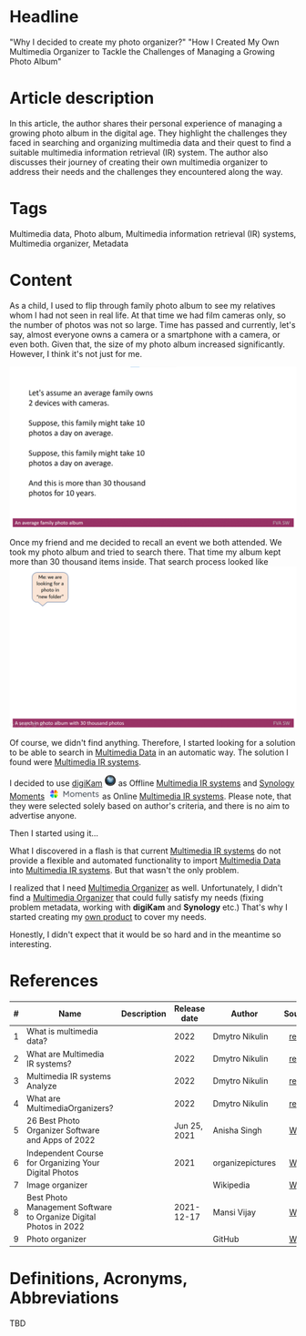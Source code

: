 # Headline
"Why I decided to create my photo organizer?"
"How I Created My Own Multimedia Organizer to Tackle the Challenges of Managing a Growing Photo Album"

# Article description
In this article, the author shares their personal experience of managing a growing photo album in the digital age.
They highlight the challenges they faced in searching and organizing multimedia data and their quest to find a suitable multimedia information retrieval (IR) system.
The author also discusses their journey of creating their own multimedia organizer to address their needs and the challenges they encountered along the way. 

# Tags
Multimedia data, Photo album, Multimedia information retrieval (IR) systems, Multimedia organizer, Metadata

# Content
As a child, I used to flip through family photo album to see my relatives whom I had not seen in real life.
At that time we had film cameras only, so the number of photos was not so large.
Time has passed and currently, let's say, almost everyone owns a camera or a smartphone with a camera, or even both.
Given that, the size of my photo album increased significantly. However, I think it's not just for me.

<img src="./FVADocMD/Images/Anaveragefamilyphotoalbum.gif" alt="Anaveragefamilyphotoalbum.gif" />

Once my friend and me decided to recall an event we both attended. We took my photo album and tried to search there. 
That time my album kept more than 30 thousand items inside. That search process looked like
<img src="./Images/Asearchinphotoalbumwith30thousandphotos.gif" alt="Asearchinphotoalbumwith30thousandphotos.gif" />

Of course, we didn't find anything. Therefore, I started looking for a solution to be able to search in [Multimedia Data](./MULTIMEDIADATA.md) in an automatic way. 
The solution I found were [Multimedia IR systems](./MULTIMEDIAIRSYSTEMS.md). 

I decided to use [digiKam](https://www.digikam.org/) <img src="./Images/digiKam.png" alt="digiKam.png" width="20" height="20"/> as Offline [Multimedia IR systems](./MULTIMEDIAIRSYSTEMS.md) 
and [Synology Moments](https://www.synology.com/en-global/dsm/feature/moments) <img src="./Images/SynologyMoments.png" alt="SynologyMoments.png" height="20" /> as Online [Multimedia IR systems](./MULTIMEDIAIRSYSTEMS.md).
Please note, that they were selected solely based on author's criteria, and there is no aim to advertise anyone.

Then I started using it... 

What I discovered in a flash is that current [Multimedia IR systems](./MULTIMEDIAIRSYSTEMS.md) do not provide a flexible and automated functionality to import [Multimedia Data](./FVADocMD/MULTIMEDIADATA.md) into [Multimedia IR systems](./FVADocMD/MULTIMEDIAIRSYSTEMS.md).
But that wasn't the only problem.

I realized that I need [Multimedia Organizer](./MULTIMEDIAORGANIZERS.md) as well.
Unfortunately, I didn't find a [Multimedia Organizer](./MULTIMEDIAORGANIZERS.md) that could fully satisfy my needs (fixing problem metadata, working with **digiKam** and **Synology** etc.)
That's why I started creating my [own product](https://github.com/dimanikulin/fva) to cover my needs. 

Honestly, I didn't expect that it would be so hard and in the meantime so interesting.

# References
| # | Name                 | Description           | Release date           |  Author                 | Source        |
| - | ---------------------|---------------------- |----------------------- | ----------------------- |:-------------:|
| 1 | What is multimedia data?|                    | 2022                   | Dmytro Nikulin | [repo](./MultimediaData.md) |
| 2 | What are Multimedia IR systems?|             | 2022                   | Dmytro Nikulin | [repo](./MultimediaIRSystems.md) |
| 3 | Multimedia IR systems Analyze|               | 2022                   | Dmytro Nikulin | [repo](./MultimediaIRSystemsAnalyze.md) |
| 4 | What are MultimediaOrganizers?|              | 2022                   | Dmytro Nikulin | [repo](./MultimediaOrganizers.md)|
| 5 | 26 Best Photo Organizer Software and Apps of 2022 | | Jun 25, 2021    | Anisha Singh   | [Web](https://www.pixpa.com/blog/photo-organiser) |
| 6 | Independent Course for Organizing Your Digital Photos | | 2021        | organizepictures |[Web](https://www.organizepictures.com/organize-digital-photos-course) |
| 7 | Image organizer      |                       |                        | Wikipedia      | [Web](https://en.wikipedia.org/wiki/Image_organizer) |
| 8 | Best Photo Management Software to Organize Digital Photos in 2022 |  | 2021-12-17 | Mansi Vijay |[Web](https://wethegeek.com/best-photo-management-software-organize-photos/)|
| 9 | Photo organizer | | | GitHub |[Web](https://github.com/topics/photo-organizer)|

# Definitions, Acronyms, Abbreviations
TBD